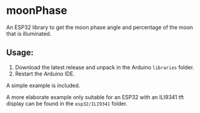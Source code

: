 # moonPhase

An ESP32 library to get the moon phase angle and percentage of the moon that is illuminated.

## Usage:

1. Download the latest release and unpack in the Arduino `libraries` folder.
2. Restart the Arduino IDE.

A simple example is included.

A more elaborate example only suitable for an ESP32 with an ILI9341 tft display can be found in the `esp32/ILI9341` folder.
